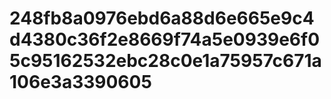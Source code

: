 # 248fb8a0976ebd6a88d6e665e9c4d4380c36f2e8669f74a5e0939e6f05c95162532ebc28c0e1a75957c671a106e3a3390605